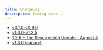 ```yaml
---
title: Changelog
description: Coming soon...
---
```


- [v0.1.0-v0.9.0](https://github.com/blefnk/relivator-nextjs-template/releases?page=2)
- [v1.0.0-v1.2.5](https://github.com/blefnk/relivator-nextjs-template/blob/main/.github/CHANGELOG.md)
- [1.2.6 – The Resurrection Update - August 4](./v126)
- [v1.3.0 (canary)](./v130)
